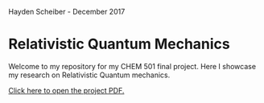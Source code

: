 Hayden Scheiber -
December 2017

Relativistic Quantum Mechanics
==============================

Welcome to my repository for my CHEM 501 final project. Here I showcase my research on Relativistic Quantum mechanics.

[Click here to open the project PDF.](Relativistic_QM.pdf)